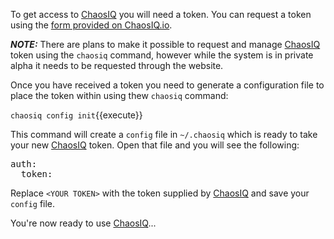 To get access to [ChaosIQ](http://www.chaosiq.io/) you will need a token. You can request a token using the [form provided on ChaosIQ.io](http://www.chaosiq.io/sign-up-for-alpha.html).

***NOTE:*** There are plans to make it possible to request and manage [ChaosIQ](http://www.chaosiq.io/) token using the `chaosiq` command, however while the system is in private alpha it needs to be requested through the website.

Once you have received a token you need to generate a configuration file to place the token within using thew `chaosiq` command:

`chaosiq config init`{{execute}}

This command will create a `config` file in `~/.chaosiq` which is ready to take your new [ChaosIQ](http://www.chaosiq.io/) token. Open that file and you will see the following:

<pre>
auth:
  token: <YOUR TOKEN>
</pre>

Replace `<YOUR TOKEN>` with the token supplied by [ChaosIQ](http://www.chaosiq.io/) and save your `config` file. 

You're now ready to use [ChaosIQ](http://www.chaosiq.io/)...
